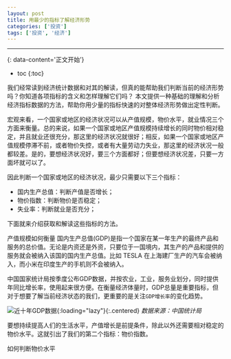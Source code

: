 ```yaml
---
layout: post
title: 用最少的指标了解经济形势
categories: ['投资']
tags: ['投资', '经济']
---
```


<!--more-->

***
{: data-content='正文开始'}

* toc 
{:toc}


我们经常读到经济统计数据和对其的解读，但真的能帮助我们判断当前的经济形势吗？你知道各项指标的含义和怎样理解它们吗？
本文提供一种基础的理解和分析经济指标数据的方法，帮助你用少量的指标快速的对整体经济形势做出定性判断。

宏观来看，一个国家或地区的经济状况可以从产值规模，物价水平，就业情况三个方面来衡量。总的来说，如果一个国家或地区产值规模持续增长的同时物价相对稳定，并且就业还很充分，那这里的经济状况就很好；相反，如果一个国家或地区产值规模停滞不前，或者物价失控，或者有大量劳动力失业，那这里的经济状况一般都较差。是的，要想经济状况好，要三个方面都好；但要想经济状况差，只要一方面坏就可以了。

因此判断一个国家或地区的经济状况，最少只需要以下三个指标：
- 国内生产总值：判断产值是否增长；
- 物价指数：判断物价是否稳定；
- 失业率：判断就业是否充分；

下面就来介绍获取和解读这些指标的方法。

产值规模如何衡量
国内生产总值(GDP)是指一个国家在某一年生产的最终产品和服务的总价值。无论是内资还是外资，只要位于一国境内，其生产的产品和提供的服务就会被纳入该国的国内生产总值。比如 TESLA 在上海建厂生产的汽车会被纳入，而小米在印度生产的手机则不会被纳入。

中国国家统计局按季度公布GDP数据，并按农业，工业，服务业划分，同时提供年同比增长率，使用起来很方便。在衡量经济体量时，GDP总量是重要指标，但对于想要了解当前经济状态的我们，更重要的是关注`GDP增长率`的变化趋势。

![近十年GDP数据]({{site.url}}/assets/img/dist/gdp_in_past_ten_years.webp){:loading="lazy"}{:.centered}
*数据来源：中国统计局*

要想持续提高人们的生活水平，产值增长是前提条件，除此以外还需要相对稳定的物价水平。这就引出了我们的第二个指标：物价指数。

如何判断物价水平
